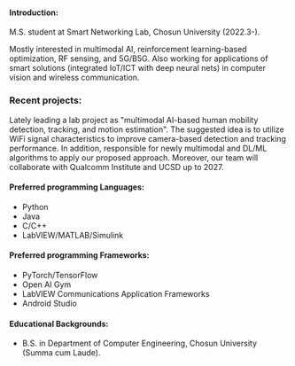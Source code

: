 #### Introduction:
M.S. student at Smart Networking Lab, Chosun University (2022.3-).

Mostly interested in multimodal AI, reinforcement learning-based optimization, RF sensing, and 5G/B5G. Also working for applications of smart solutions (integrated IoT/ICT with deep neural nets) in computer vision and wireless communication.

### Recent projects:
Lately leading a lab project as "multimodal AI-based human mobility detection, tracking, and motion estimation". The suggested idea is to utilize WiFi signal characteristics to improve camera-based detection and tracking performance. In addition, responsible for newly multimodal and DL/ML algorithms to apply our proposed approach. Moreover, our team will collaborate with Qualcomm Institute and UCSD up to 2027.

#### Preferred programming Languages:
* Python
* Java
* C/C++
* LabVIEW/MATLAB/Simulink

#### Preferred programming Frameworks:
* PyTorch/TensorFlow
* Open AI Gym
* LabVIEW Communications Application Frameworks
* Android Studio

#### Educational Backgrounds:
* B.S. in Department of Computer Engineering, Chosun University (Summa cum Laude).
